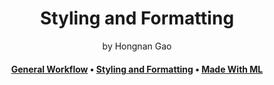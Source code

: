 <div align="center">
<h1>Styling and Formatting</a></h1>
by Hongnan Gao
<br>
</div>

<h4 align="center">
  <a href="https://gao-hongnan.github.io/gaohn-mlops-docs/mlops_docs/developing/general_workflow/">General Workflow</a> 
  <span> • </span>
  <a href="https://gao-hongnan.github.io/gaohn-mlops-docs/mlops_docs/developing/general_workflow/#styling-and-formatting">Styling and Formatting</a>
  <span> • </span>
  <a href="https://madewithml.com/courses/mlops/styling/">Made With ML</a>
</h4>
